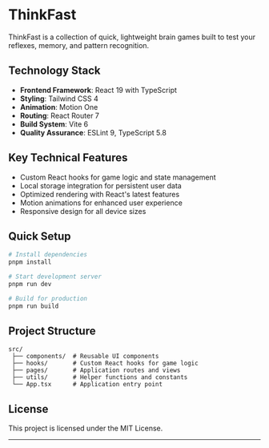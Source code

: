 # ThinkFast

ThinkFast is a collection of quick, lightweight brain games built to test your reflexes, memory, and pattern recognition.

## Technology Stack

- **Frontend Framework**: React 19 with TypeScript
- **Styling**: Tailwind CSS 4
- **Animation**: Motion One
- **Routing**: React Router 7
- **Build System**: Vite 6
- **Quality Assurance**: ESLint 9, TypeScript 5.8

## Key Technical Features

- Custom React hooks for game logic and state management
- Local storage integration for persistent user data
- Optimized rendering with React's latest features
- Motion animations for enhanced user experience
- Responsive design for all device sizes

## Quick Setup

```bash
# Install dependencies
pnpm install

# Start development server
pnpm run dev

# Build for production
pnpm run build
```

## Project Structure

```
src/
 ├── components/  # Reusable UI components
 ├── hooks/       # Custom React hooks for game logic
 ├── pages/       # Application routes and views
 ├── utils/       # Helper functions and constants
 └── App.tsx      # Application entry point
```

## License

This project is licensed under the MIT License.

---
